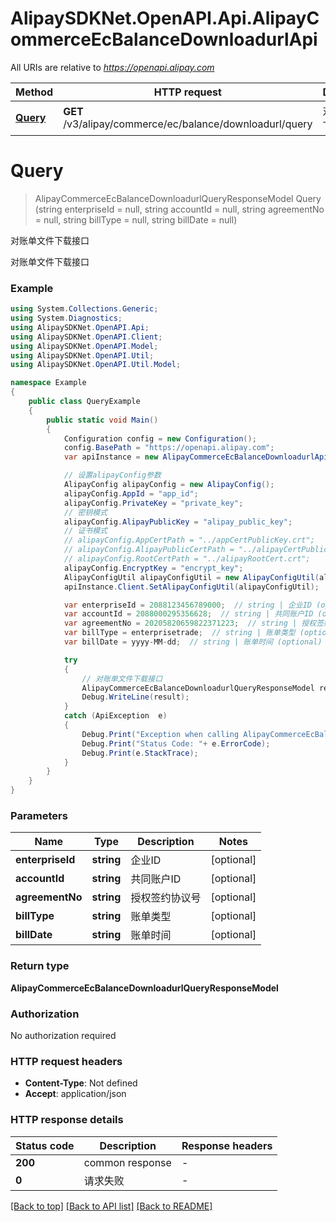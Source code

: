 # AlipaySDKNet.OpenAPI.Api.AlipayCommerceEcBalanceDownloadurlApi

All URIs are relative to *https://openapi.alipay.com*

Method | HTTP request | Description
------------- | ------------- | -------------
[**Query**](AlipayCommerceEcBalanceDownloadurlApi.md#query) | **GET** /v3/alipay/commerce/ec/balance/downloadurl/query | 对账单文件下载接口


<a name="query"></a>
# **Query**
> AlipayCommerceEcBalanceDownloadurlQueryResponseModel Query (string enterpriseId = null, string accountId = null, string agreementNo = null, string billType = null, string billDate = null)

对账单文件下载接口

对账单文件下载接口

### Example
```csharp
using System.Collections.Generic;
using System.Diagnostics;
using AlipaySDKNet.OpenAPI.Api;
using AlipaySDKNet.OpenAPI.Client;
using AlipaySDKNet.OpenAPI.Model;
using AlipaySDKNet.OpenAPI.Util;
using AlipaySDKNet.OpenAPI.Util.Model;

namespace Example
{
    public class QueryExample
    {
        public static void Main()
        {
            Configuration config = new Configuration();
            config.BasePath = "https://openapi.alipay.com";
            var apiInstance = new AlipayCommerceEcBalanceDownloadurlApi(config);

            // 设置alipayConfig参数
            AlipayConfig alipayConfig = new AlipayConfig();
            alipayConfig.AppId = "app_id";
            alipayConfig.PrivateKey = "private_key";
            // 密钥模式
            alipayConfig.AlipayPublicKey = "alipay_public_key";
            // 证书模式
            // alipayConfig.AppCertPath = "../appCertPublicKey.crt";
            // alipayConfig.AlipayPublicCertPath = "../alipayCertPublicKey_RSA2.crt";
            // alipayConfig.RootCertPath = "../alipayRootCert.crt";
            alipayConfig.EncryptKey = "encrypt_key";
            AlipayConfigUtil alipayConfigUtil = new AlipayConfigUtil(alipayConfig);
            apiInstance.Client.SetAlipayConfigUtil(alipayConfigUtil);

            var enterpriseId = 2088123456789000;  // string | 企业ID (optional) 
            var accountId = 2088000295356628;  // string | 共同账户ID (optional) 
            var agreementNo = 20205820659822371223;  // string | 授权签约协议号 (optional) 
            var billType = enterprisetrade;  // string | 账单类型 (optional) 
            var billDate = yyyy-MM-dd;  // string | 账单时间 (optional) 

            try
            {
                // 对账单文件下载接口
                AlipayCommerceEcBalanceDownloadurlQueryResponseModel result = apiInstance.Query(enterpriseId, accountId, agreementNo, billType, billDate);
                Debug.WriteLine(result);
            }
            catch (ApiException  e)
            {
                Debug.Print("Exception when calling AlipayCommerceEcBalanceDownloadurlApi.Query: " + e.Message );
                Debug.Print("Status Code: "+ e.ErrorCode);
                Debug.Print(e.StackTrace);
            }
        }
    }
}
```

### Parameters

Name | Type | Description  | Notes
------------- | ------------- | ------------- | -------------
 **enterpriseId** | **string**| 企业ID | [optional] 
 **accountId** | **string**| 共同账户ID | [optional] 
 **agreementNo** | **string**| 授权签约协议号 | [optional] 
 **billType** | **string**| 账单类型 | [optional] 
 **billDate** | **string**| 账单时间 | [optional] 

### Return type

**AlipayCommerceEcBalanceDownloadurlQueryResponseModel**

### Authorization

No authorization required

### HTTP request headers

 - **Content-Type**: Not defined
 - **Accept**: application/json


### HTTP response details
| Status code | Description | Response headers |
|-------------|-------------|------------------|
| **200** | common response |  -  |
| **0** | 请求失败 |  -  |

[[Back to top]](#) [[Back to API list]](../README.md#documentation-for-api-endpoints) [[Back to README]](../README.md)

